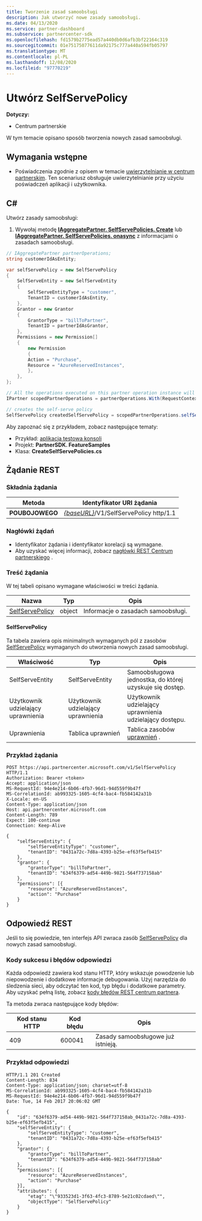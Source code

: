 ```yaml
---
title: Tworzenie zasad samoobsługi
description: Jak utworzyć nowe zasady samoobsługi.
ms.date: 04/13/2020
ms.service: partner-dashboard
ms.subservice: partnercenter-sdk
ms.openlocfilehash: fd1579b2775ead57a440db0d6afb3bf22164c319
ms.sourcegitcommit: 01e75175077611da92175c777a440a594fb05797
ms.translationtype: MT
ms.contentlocale: pl-PL
ms.lasthandoff: 12/08/2020
ms.locfileid: "97770219"
---
```

# <a name="create-a-selfservepolicy"></a>Utwórz SelfServePolicy

**Dotyczy:**

- Centrum partnerskie

W tym temacie opisano sposób tworzenia nowych zasad samoobsługi.

## <a name="prerequisites"></a>Wymagania wstępne

- Poświadczenia zgodnie z opisem w temacie [uwierzytelnianie w centrum partnerskim](partner-center-authentication.md). Ten scenariusz obsługuje uwierzytelnianie przy użyciu poświadczeń aplikacji i użytkownika.

## <a name="c"></a>C\#

Utwórz zasady samoobsługi:

1. Wywołaj metodę [**IAggregatePartner. SelfServePolicies. Create**](/dotnet/api/microsoft.store.partnercenter.iselfservepoliciescollection.create) lub [**IAggregatePartner. SelfServePolicies. onasync**](/dotnet/api/microsoft.store.partnercenter.iselfservepoliciescollection.createasync) z informacjami o zasadach samoobsługi.

``` csharp
// IAggregatePartner partnerOperations;
string customerIdAsEntity;

var selfServePolicy = new SelfServePolicy
{
    SelfServeEntity = new SelfServeEntity
    {
        SelfServeEntityType = "customer",
        TenantID = customerIdAsEntity,
    },
    Grantor = new Grantor
    {
        GrantorType = "billToPartner",
        TenantID = partnerIdAsGrantor,
    },
    Permissions = new Permission[]
    {
        new Permission
        {
        Action = "Purchase",
        Resource = "AzureReservedInstances",
        },
    },
};

// All the operations executed on this partner operation instance will share the same correlation Id but will differ in request Id
IPartner scopedPartnerOperations = partnerOperations.With(RequestContextFactory.Instance.Create(Guid.NewGuid()));

// creates the self-serve policy
SelfServePolicy createdSelfServePolicy = scopedPartnerOperations.selfServePolicies.Create(selfServePolicy);
```

Aby zapoznać się z przykładem, zobacz następujące tematy:

- Przykład: [aplikacja testowa konsoli](console-test-app.md)
- Projekt: **PartnerSDK. FeatureSamples**
- Klasa: **CreateSelfServePolicies.cs**


## <a name="rest-request"></a>Żądanie REST

### <a name="request-syntax"></a>Składnia żądania

| Metoda   | Identyfikator URI żądania                                                       |
|----------|-------------------------------------------------------------------|
| **POUBOJOWEGO** | [*{baseURL}*](partner-center-rest-urls.md)/V1/SelfServePolicy http/1.1 |

### <a name="request-headers"></a>Nagłówki żądań

- Identyfikator żądania i identyfikator korelacji są wymagane.
- Aby uzyskać więcej informacji, zobacz [nagłówki REST Centrum partnerskiego](headers.md) .

### <a name="request-body"></a>Treść żądania

W tej tabeli opisano wymagane właściwości w treści żądania.

| Nazwa                              | Typ   | Opis                                 |
|------------------------------------------------------------------|--------|---------------------------------------------|
| [SelfServePolicy](self-serve-policy-resources.md#selfservepolicy)| object | Informacje o zasadach samoobsługi. |

#### <a name="selfservepolicy"></a>SelfServePolicy

Ta tabela zawiera opis minimalnych wymaganych pól z zasobów [SelfServePolicy](self-serve-policy-resources.md#selfservepolicy) wymaganych do utworzenia nowych zasad samoobsługi.

| Właściwość              | Typ             | Opis                                                                                            |
|-----------------------|------------------|--------------------------------------------------------------------------------------------------------|
| SelfServeEntity       | SelfServeEntity  | Samoobsługowa jednostka, do której uzyskuje się dostęp.                                                     |
| Użytkownik udzielający uprawnienia               | Użytkownik udzielający uprawnienia          | Użytkownik udzielający uprawnienia udzielający dostępu.                                                                    |
| Uprawnienia           | Tablica uprawnień| Tablica zasobów [uprawnień](self-serve-policy-resources.md#permission) .                                                                     |


### <a name="request-example"></a>Przykład żądania

```http
POST https://api.partnercenter.microsoft.com/v1/SelfServePolicy HTTP/1.1
Authorization: Bearer <token>
Accept: application/json
MS-RequestId: 94e4e214-6b06-4fb7-96d1-94d559f9b47f
MS-CorrelationId: ab993325-1605-4cf4-bac4-fb584142a31b
X-Locale: en-US
Content-Type: application/json
Host: api.partnercenter.microsoft.com
Content-Length: 789
Expect: 100-continue
Connection: Keep-Alive

{
    "selfServeEntity": {
        "selfServeEntityType": "customer",
        "tenantID": "0431a72c-7d8a-4393-b25e-ef63f5efb415"
    },
    "grantor": {
        "grantorType": "billToPartner",
        "tenantID": "634f6379-ad54-449b-9821-564f737158ab"
    },
    "permissions": [{
        "resource": "AzureReservedInstances",
        "action": "Purchase"
    }
}
```

## <a name="rest-response"></a>Odpowiedź REST

Jeśli to się powiedzie, ten interfejs API zwraca zasób [SelfServePolicy](self-serve-policy-resources.md#selfservepolicy) dla nowych zasad samoobsługi.

### <a name="response-success-and-error-codes"></a>Kody sukcesu i błędów odpowiedzi

Każda odpowiedź zawiera kod stanu HTTP, który wskazuje powodzenie lub niepowodzenie i dodatkowe informacje debugowania. Użyj narzędzia do śledzenia sieci, aby odczytać ten kod, typ błędu i dodatkowe parametry. Aby uzyskać pełną listę, zobacz [kody błędów REST centrum partnera](error-codes.md).

Ta metoda zwraca następujące kody błędów:

| Kod stanu HTTP     | Kod błędu   | Opis                                                                |
|----------------------|--------------|----------------------------------------------------------------------------|
| 409                  | 600041       | Zasady samoobsługowe już istnieją.                                                     |


### <a name="response-example"></a>Przykład odpowiedzi

```http
HTTP/1.1 201 Created
Content-Length: 834
Content-Type: application/json; charset=utf-8
MS-CorrelationId: ab993325-1605-4cf4-bac4-fb584142a31b
MS-RequestId: 94e4e214-6b06-4fb7-96d1-94d559f9b47f
Date: Tue, 14 Feb 2017 20:06:02 GMT

{
    "id": "634f6379-ad54-449b-9821-564f737158ab_0431a72c-7d8a-4393-b25e-ef63f5efb415",
    "selfServeEntity": {
        "selfServeEntityType": "customer",
        "tenantID": "0431a72c-7d8a-4393-b25e-ef63f5efb415"
    },
    "grantor": {
        "grantorType": "billToPartner",
        "tenantID": "634f6379-ad54-449b-9821-564f737158ab"
    },
    "permissions": [{
        "resource": "AzureReservedInstances",
        "action": "Purchase"
    }],
    "attributes": {
        "etag": "\"933523d1-3f63-4fc3-8789-5e21c02cdaed\"",
        "objectType": "SelfServePolicy"
    }
}
```
